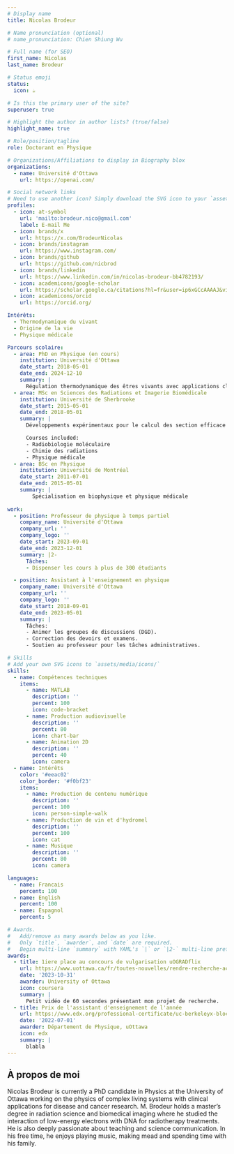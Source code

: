 ```yaml
---
# Display name
title: Nicolas Brodeur

# Name pronunciation (optional)
# name_pronunciation: Chien Shiung Wu

# Full name (for SEO)
first_name: Nicolas
last_name: Brodeur

# Status emoji
status:
  icon: ☕️

# Is this the primary user of the site?
superuser: true

# Highlight the author in author lists? (true/false)
highlight_name: true

# Role/position/tagline
role: Doctorant en Physique

# Organizations/Affiliations to display in Biography blox
organizations:
  - name: Université d'Ottawa
    url: https://openai.com/

# Social network links
# Need to use another icon? Simply download the SVG icon to your `assets/media/icons/` folder.
profiles:
  - icon: at-symbol
    url: 'mailto:brodeur.nico@gmail.com'
    label: E-mail Me
  - icon: brands/x
    url: https://x.com/BrodeurNicolas
  - icon: brands/instagram
    url: https://www.instagram.com/
  - icon: brands/github
    url: https://github.com/nicbrod
  - icon: brands/linkedin
    url: https://www.linkedin.com/in/nicolas-brodeur-bb4782193/
  - icon: academicons/google-scholar
    url: https://scholar.google.ca/citations?hl=fr&user=ip6xGCcAAAAJ&view_op=list_works&gmla=AOAOcb2xqXw5VOuQ-2cSiQRzUsCtCut9_oiDcoZAwQiYHvSwZdrbJDzcGCq1ibcHspKM_FYvBdmiWpU0CYFEC1jIx64wFyBOr67CPscVoWIdVOz3jw
  - icon: academicons/orcid
    url: https://orcid.org/

Intérêts:
  - Thermodynamique du vivant
  - Origine de la vie
  - Physique médicale

Parcours scolaire:
  - area: PhD en Physique (en cours)
    institution: Université d'Ottawa
    date_start: 2018-05-01
    date_end: 2024-12-10
    summary: |
      Régulation thermodynamique des êtres vivants avec applications cliniques (e.g., cancer, diabetes)
  - area: MSc en Sciences des Radiations et Imagerie Biomédicale
    institution: Université de Sherbrooke
    date_start: 2015-05-01
    date_end: 2018-05-01
    summary: |
      Développements expérimentaux pour le calcul des section efficace des dommages à l'ADN par des électrons de basses énergies.

      Courses included:
      - Radiobiologie moléculaire
      - Chimie des radiations
      - Physique médicale
  - area: BSc en Physique
    institution: Université de Montréal
    date_start: 2011-07-01
    date_end: 2015-05-01
    summary: |
        Spécialisation en biophysique et physique médicale
      
work:
  - position: Professeur de physique à temps partiel
    company_name: Université d'Ottawa
    company_url: ''
    company_logo: ''
    date_start: 2023-09-01
    date_end: 2023-12-01
    summary: |2-
      Tâches:
      - Dispenser les cours à plus de 300 étudiants

  - position: Assistant à l'enseignement en physique
    company_name: Université d'Ottawa
    company_url: ''
    company_logo: ''
    date_start: 2018-09-01
    date_end: 2023-05-01
    summary: |
      Tâches:
      - Animer les groupes de discussions (DGD).
      - Correction des devoirs et examens.
      - Soutien au professeur pour les tâches administratives.

# Skills
# Add your own SVG icons to `assets/media/icons/`
skills:
  - name: Compétences techniques
    items:
      - name: MATLAB
        description: ''
        percent: 100
        icon: code-bracket
      - name: Production audiovisuelle
        description: ''
        percent: 80
        icon: chart-bar
      - name: Animation 2D
        description: ''
        percent: 40
        icon: camera
  - name: Intérêts
    color: '#eeac02'
    color_border: '#f0bf23'
    items:
      - name: Production de contenu numérique
        description: ''
        percent: 100
        icon: person-simple-walk
      - name: Production de vin et d'hydromel
        description: ''
        percent: 100
        icon: cat
      - name: Musique
        description: ''
        percent: 80
        icon: camera

languages:
  - name: Francais
    percent: 100
  - name: English
    percent: 100
  - name: Espagnol
    percent: 5

# Awards.
#   Add/remove as many awards below as you like.
#   Only `title`, `awarder`, and `date` are required.
#   Begin multi-line `summary` with YAML's `|` or `|2-` multi-line prefix and indent 2 spaces below.
awards:
  - title: 1iere place au concours de vulgarisation uOGRADflix
    url: https://www.uottawa.ca/fr/toutes-nouvelles/rendre-recherche-accessible-passionnante-jeune-chercheur-brille-au-concours?fbclid=IwZXh0bgNhZW0CMTAAAR0MTLfSxBYS-Vmrj4AdzPAKKEeOlDAHQInsCf7yzFLDuPY1Yhd5l78z2P4_aem_AdloGFVKewr3BbEavHNrgAyAGWuies9fZL_ZYX2Af8UgLec792-2AVWdzR2Wq_ZX6J4QM3zi5zSxP1ee9CfUXsCC
    date: '2023-10-31'
    awarder: University of Ottawa
    icon: coursera
    summary: |
      Petit vidéo de 60 secondes présentant mon projet de recherche.
  - title: Prix de l'assistant d'enseignement de l'année
    url: https://www.edx.org/professional-certificate/uc-berkeleyx-blockchain-fundamentals
    date: '2022-07-01'
    awarder: Département de Physique, uOttawa
    icon: edx
    summary: |
      blabla
---
```


## À propos de moi

Nicolas Brodeur is currently a PhD candidate in Physics at the University of Ottawa working on the physics of complex living systems with clinical applications for disease and cancer research. M. Brodeur holds a master’s degree in radiation science and biomedical imaging where he studied the interaction of low-energy electrons with DNA for radiotherapy treatments. He is also deeply passionate about teaching and science communication. In his free time, he enjoys playing music, making mead and spending time with his family.
